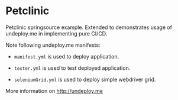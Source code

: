 Petclinic
=========

Petclinic springsource example.
Extended to demonstrates usage of undeploy.me in implementing pure CI/CD.

Note following undeploy.me manifests:

- `manifest.yml` is used to deploy application.

- `tester.yml` is used to test deployed application.

- `seleniumGrid.yml` is used to deploy simple webdriver grid.

More information on http://undeploy.me

